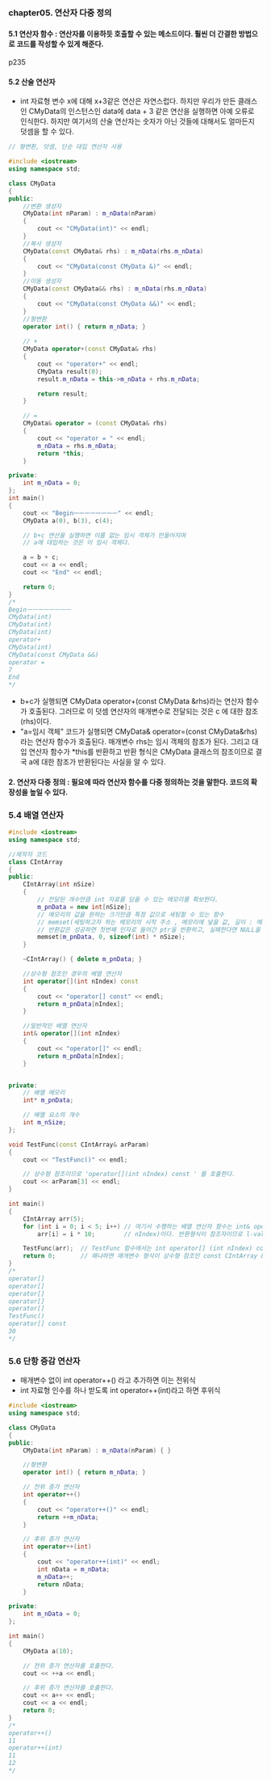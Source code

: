 ### chapter05. 연산자 다중 정의



#### 5.1 연산자 함수 : 연산자를 이용하듯 호출할 수 있는 메소드이다. 훨씬 더 간결한 방법으로 코드를 작성할 수 있게 해준다.

p235



#### 5.2 산술 연산자

- int 자료형 변수 x에 대해 x+3같은 연산은 자연스럽다. 하지만 우리가 만든 클래스인 CMyData의 인스턴스인 data에 data + 3 같은 연산을 실행하면 아예 오류로 인식한다. 하지만 여기서의 산술 연산자는 숫자가 아닌 것들에 대해서도 얼마든지 덧셈을 할 수 있다.



```C++
// 형변환, 덧셈, 단순 대입 연산자 사용

#include <iostream>
using namespace std;

class CMyData
{
public:
	//변환 생성자
	CMyData(int nParam) : m_nData(nParam) 
	{
		cout << "CMyData(int)" << endl;
	}
	//복사 생성자
	CMyData(const CMyData& rhs) : m_nData(rhs.m_nData)
	{
		cout << "CMyData(const CMyData &)" << endl;
	}
	//이동 생성자
	CMyData(const CMyData&& rhs) : m_nData(rhs.m_nData)
	{
		cout << "CMyData(const CMyData &&)" << endl;
	}
	//형변환
	operator int() { return m_nData; }
	
	// +
	CMyData operator+(const CMyData& rhs)
	{
		cout << "operator+" << endl;
		CMyData result(0);
		result.m_nData = this->m_nData + rhs.m_nData;

		return result;
	}

	// =
	CMyData& operator = (const CMyData& rhs)
	{
		cout << "operator = " << endl;
		m_nData = rhs.m_nData;
		return *this;
	}

private:
	int m_nData = 0;
};
int main()
{
	cout << "Beginㅡㅡㅡㅡㅡㅡㅡㅡ" << endl;
	CMyData a(0), b(3), c(4);

	// b+c 연산을 실행하면 이름 없는 임시 객체가 만들어지며
	// a에 대입하는 것은 이 임시 객체다.

	a = b + c;
	cout << a << endl;
	cout << "End" << endl;

	return 0;
}
/*
Beginㅡㅡㅡㅡㅡㅡㅡㅡ
CMyData(int)
CMyData(int)
CMyData(int)
operator+
CMyData(int)
CMyData(const CMyData &&)
operator =
7
End
*/
```

- b+c가 실행되면 CMyData operator+(const CMyData &rhs)라는 연산자 함수가 호출된다. 그러므로 이 덧셈 연산자의 매개변수로 전달되는 것은 c 에 대한 참조(rhs)이다.
- "a=임시 객체" 코드가 실행되면 CMyData& operator=(const CMyData&rhs)라는 연산자 함수가 호출된다. 매개변수 rhs는 임시 객체의 참조가 된다. 그리고 대입 연산자 함수가 *this를 반환하고 반환 형식은 CMyData 클래스의 참조이므로 결국 a에 대한 참조가 반환된다는 사실을 알 수 있다.

#### 2. 연산자 다중 정의 : 필요에 따라 연산자 함수를 다중 정의하는 것을 말한다.  코드의 확장성을 높일 수 있다.



### 5.4 배열 연산자

```c++
#include <iostream>
using namespace std;

//제작자 코드
class CIntArray
{
public:
	CIntArray(int nSize)
	{
		// 전달된 개수만큼 int 자료를 담을 수 있는 메모리를 확보한다.
		m_pnData = new int[nSize];
		// 메모리의 값을 원하는 크기만큼 특정 값으로 세팅할 수 있는 함수
		// memset(세팅하고자 하는 메모리의 시작 주소 , 메모리에 넣을 값, 길이 : 메모리의 크기 한조각 단위의 길이
		// 반환값은 성공하면 첫번째 인자로 들어간 ptr을 반환하고, 실패한다면 NULL을 반환한다.
		memset(m_pnData, 0, sizeof(int) * nSize);
	}

	~CIntArray() { delete m_pnData; }

	//상수형 참조인 경우의 배열 연산자
	int operator[](int nIndex) const
	{
		cout << "operator[] const" << endl;
		return m_pnData[nIndex];
	}

	//일반적인 배열 연산자
	int& operator[](int nIndex)
	{
		cout << "operator[]" << endl;
		return m_pnData[nIndex];
	}


private:
	// 배열 메모리
	int* m_pnData;

	// 배열 요소의 개수
	int m_nSize;
};

void TestFunc(const CIntArray& arParam)
{
	cout << "TestFunc()" << endl;

	// 상수형 참조이므로 'operator[](int nIndex) const ' 를 호출한다.
	cout << arParam[3] << endl;
}

int main()
{
	CIntArray arr(5);
	for (int i = 0; i < 5; i++) // 여기서 수행하는 배열 연산자 함수는 int& operator[] (int 
		arr[i] = i * 10;		// nIndex)이다. 반환형식이 참조자이므로 l-value가 될 수 있다.

	TestFunc(arr); 	// TestFunc 함수에서는 int operator[] (int nIndex) const가 적용된다.
	return 0;		// 왜냐하면 매개변수 형식이 상수형 참조인 const CIntArray &arParam이기 때문
}
/*
operator[]
operator[]
operator[]
operator[]
operator[]
TestFunc()
operator[] const
30
*/
```



### 5.6 단항 증감 연산자

- 매개변수 없이 int operator++() 라고 추가하면 이는 전위식
- int 자료형 인수를 하나 받도록 int operator++(int)라고 하면 후위식

```C++
#include <iostream>
using namespace std;

class CMyData
{
public:
	CMyData(int nParam) : m_nData(nParam) { }

	//형변환
	operator int() { return m_nData; }

	// 전위 증가 연산자
	int operator++()
	{
		cout << "operator++()" << endl;
		return ++m_nData;
	}

	// 후위 증가 연산자
	int operator++(int)
	{
		cout << "operator++(int)" << endl;
		int nData = m_nData;
		m_nData++;
		return nData;
	}

private:
	int m_nData = 0;
};

int main()
{
	CMyData a(10);

	// 전위 증가 연산자를 호출한다.
	cout << ++a << endl;

	// 후위 증가 연산자를 호출한다.
	cout << a++ << endl;
	cout << a << endl;
	return 0;
}
/*
operator++()
11
operator++(int)
11
12
*/
```

